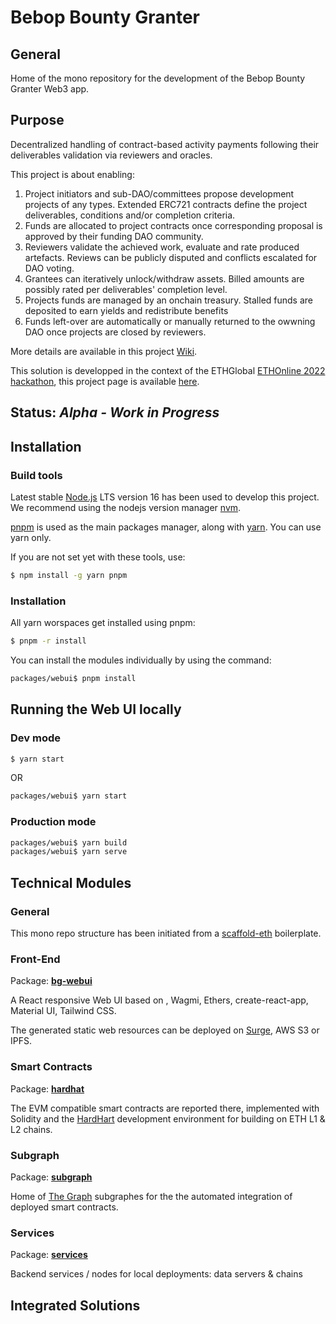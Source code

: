 # Bebop Bounty Granter

## General

Home of the mono repository for the development of the Bebop Bounty Granter Web3 app.


## Purpose

Decentralized handling of contract-based activity payments following their deliverables validation via reviewers and oracles.

This project is about enabling:
1. Project initiators and sub-DAO/committees propose development projects of any types. Extended ERC721 contracts define the project deliverables, conditions and/or completion criteria.
2. Funds are allocated to project contracts once corresponding proposal is approved by their funding DAO community.
3. Reviewers validate the achieved work, evaluate and rate produced artefacts. Reviews can be publicly disputed and conflicts escalated for DAO voting.
4. Grantees can iteratively unlock/withdraw assets. Billed amounts are possibly rated per deliverables' completion level.
5. Projects funds are managed by an onchain treasury. Stalled funds are deposited to earn yields and redistribute benefits
6. Funds left-over are automatically or manually returned to the owwning DAO once projects are closed by reviewers.

More details are available in this project [Wiki](https://github.com/ja88a/bounty-granter/wiki).

This solution is developped in the context of the ETHGlobal [ETHOnline 2022 hackathon](https://ethglobal.com/events/ethonline2022), this project page is available [here](https://ethglobal.com/showcase/funding-granter-sfc1o).


## Status: *Alpha - Work in Progress*


## Installation
### Build tools
Latest stable [Node.js](https://nodejs.org) LTS version 16 has been used to develop this project. We recommend using the nodejs version manager [nvm](https://github.com/nvm-sh/nvm).

[pnpm](https://pnpm.io/) is used as the main packages manager, along with [yarn](https://yarnpkg.com). You can use yarn only.

If you are not set yet with these tools, use:
```sh
$ npm install -g yarn pnpm
```

### Installation
All yarn worspaces get installed using pnpm:

```sh
$ pnpm -r install
```

You can install the modules individually by using the command:

```sh
packages/webui$ pnpm install
```

## Running the Web UI locally
### Dev mode
```sh
$ yarn start
```
OR
```sh
packages/webui$ yarn start
```

### Production mode
```sh
packages/webui$ yarn build
packages/webui$ yarn serve
```


## Technical Modules
### General
This mono repo structure has been initiated from a [scaffold-eth](https://github.com/scaffold-eth/scaffold-eth) boilerplate.

### Front-End
Package: **[bg-webui](./packages/bg-webui)**

A React responsive Web UI based on , Wagmi, Ethers, create-react-app, Material UI, Tailwind CSS.

The generated static web resources can be deployed on [Surge](https://surge.sh), AWS S3 or IPFS.

### Smart Contracts
Package: **[hardhat](./packages/hardhat)**

The EVM compatible smart contracts are reported there, implemented with Solidity and the [HardHart](https://hardhat.org) development environment for building on ETH L1 & L2 chains.

### Subgraph
Package: **[subgraph](./packages/subgraph)**

Home of [The Graph](https://thegraph.com) subgraphes for the the automated integration of deployed smart contracts.

### Services
Package: **[services](./packages/services)**

Backend services / nodes for local deployments: data servers & chains


## Integrated Solutions
